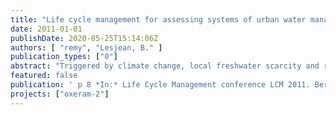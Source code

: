 ```yaml
---
title: "Life cycle management for assessing systems of urban water management: Case studies and methodological gaps"
date: 2011-01-01
publishDate: 2020-05-25T15:14:06Z
authors: [ "remy", "Lesjean, B." ]
publication_types: ["0"]
abstract: "Triggered by climate change, local freshwater scarcity and rising public awareness towards ecological issues, environmental aspects are becoming key decision criteria for planning of urban water management infrastructure. Simultaneously, the implementation of measures according to the EU Water  Framework Directive requires huge investments in the coming years for both upgrading of existing infrastructure and the construction of sewer networks or treatment plants. Among existing tools for environmental impact assessment, LCA offers the most accepted and comprehensive method to support decision makers with information on the environmental profile of new investments or upgrading of existing infrastructure. This paper describes on-going case studies using LCA for systems of urban water management and raises potential difficulties while applying LCA in the water sector."
featured: false
publication: ' p 8 *In:* Life Cycle Management conference LCM 2011. Berlin. 28-31 August 2011'
projects: ["oxeram-2"]
---
```


